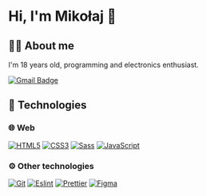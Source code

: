 # Hi, I'm Mikołaj 👋
## 👨‍💻 About me

I'm 18 years old, programming and electronics enthusiast.

[![Gmail Badge](https://img.shields.io/badge/-Gmail-c14438?style=flat-square&logo=Gmail&logoColor=white&link=mailto:dudzmiko@gmail.com)](mailto:dudzmiko@gmail.com)

## 🔧 Technologies
### 🌐 Web
[![HTML5](https://img.shields.io/badge/-HTML5-E34F26?style=flat-square&logo=html5&logoColor=white&link=https://github.com/dudzmiko/)](https://github.com/dudzmiko/)
[![CSS3](https://img.shields.io/badge/-CSS3-1572B6?style=flat-square&logo=css3&link=https://github.com/dudzmiko/)](https://github.com/dudzmiko/)
[![Sass](https://img.shields.io/badge/-Sass-CC6699?style=flat-square&logo=Sass&logoColor=white)](https://github.com/dudzmiko/)
[![JavaScript](https://img.shields.io/badge/-JavaScript-F7DF1E?style=flat-square&logo=javascript&logoColor=white&link=https://github.com/dudzmiko/)](https://github.com/dudzmiko/)
### ⚙️ Other technologies
[![Git](https://img.shields.io/badge/-Git-F05032?style=flat-square&logo=git&logoColor=white)](https://github.com/dudzmiko/)
[![Eslint](https://img.shields.io/badge/-Eslint-purple?style=flat-square&logo=Eslint&logoColor=white)](https://github.com/dudzmiko/)
[![Prettier](https://img.shields.io/badge/-Prettier-black?style=flat-square&logo=Prettier&logoColor=white)](https://github.com/dudzmiko/)
[![Figma](https://img.shields.io/badge/-Figma-gray?style=flat-square&logo=Figma)](https://github.com/dudzmiko/)

<!--
#### 📕 Learning
[![React](https://img.shields.io/badge/-React-61DAFB?style=flat-square&logo=react&logoColor=white&link=https://github.com/dudzmiko/)](https://github.com/dudzmiko/)
[![Styled Components](https://img.shields.io/badge/-Styled%20Components-DB7093?style=flat-square&logo=styled-components&logoColor=white&link=https://github.com/dudzmiko/)](https://github.com/dudzmiko/)
### ⚡ Microcontrollers

[![Arduino](https://img.shields.io/badge/-Arduino-00979D?style=flat-square&logo=arduino&logoColor=white&link=https://github.com/dudzmiko/)](https://github.com/dudzmiko/)
[![STM](https://img.shields.io/badge/-STM-03234B?style=flat-square&logo=STMicroelectronics&logoColor=white&link=https://github.com/dudzmiko/)](https://github.com/dudzmiko/)
[![RaspberryPi](https://img.shields.io/badge/-RaspberryPi-A22846?style=flat-square&logo=RaspberryPi&logoColor=white&link=https://github.com/dudzmiko/)](https://github.com/dudzmiko/)

### ⚙️ Other technologies
[![Git](https://img.shields.io/badge/-Git-F05032?style=flat-square&logo=git&logoColor=white&link=https://github.com/dudzmiko/)](https://github.com/dudzmiko/)

## 💻 Platforms
[![Windows](https://img.shields.io/badge/-Windows-0078D6?style=flat-square&logo=windows&logoColor=white&link=https://github.com/dudzmiko/)](https://github.com/dudzmiko/)
[![Linux](https://img.shields.io/badge/-Linux-FCC624?style=flat-square&logo=linux&logoColor=black&link=https://github.com/dudzmiko/)](https://github.com/dudzmiko/)
[![Android](https://img.shields.io/badge/-Android-3DDC84?style=flat-square&logo=android&logoColor=white&link=https://github.com/dudzmiko/)](https://github.com/dudzmiko/)

-->
<!--
**dudzmiko/dudzmiko** is a ✨ _special_ ✨ repository because its `README.md` (this file) appears on your GitHub profile.

Here are some ideas to get you started:

- 🔭 I’m currently working on ...
- 🌱 I’m currently learning ...
- 👯 I’m looking to collaborate on ...
- 🤔 I’m looking for help with ...
- 💬 Ask me about ...
- 📫 How to reach me: ...
- 😄 Pronouns: ...
- ⚡ Fun fact: ...
-->
